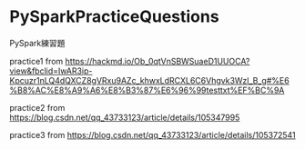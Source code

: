 # PySparkPracticeQuestions
PySpark練習題

practice1 from https://hackmd.io/Ob_0qtVnSBWSuaeD1UUOCA?view&fbclid=IwAR3ip-Kpcuzr1nLQ4dQXCZ8gVRxu9AZc_khwxLdRCXL6C6Vhgvk3Wzl_B_g#%E6%B8%AC%E8%A9%A6%E8%B3%87%E6%96%99testtxt%EF%BC%9A

practice2 from https://blog.csdn.net/qq_43733123/article/details/105347995

practice3 from https://blog.csdn.net/qq_43733123/article/details/105372541
